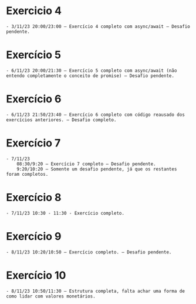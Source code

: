 # Exercicio 4

    - 3/11/23 20:00/23:00 – Exercício 4 completo com async/await — Desafio pendente.
# Exercício 5

    - 6/11/23 20:00/21:30 – Exercício 5 completo com async/await (não entendo completamente o conceito de promise) — Desafio pendente.
# Exercício 6

    - 6/11/23 21:50/23:40 – Exercício 6 completo com código reausado dos exercícios anteriores. — Desafio completo.
# Exercício 7

    - 7/11/23
        08:30/9:20 – Exercício 7 completo — Desafio pendente.
        9:20/10:20 – Somente um desafio pendente, já que os restantes foram completos.

# Exercício 8
    - 7/11/23 10:30 - 11:30 - Exercício completo.

# Exercício 9
    - 8/11/23 10:20/10:50 – Exercício completo. — Desafio pendente.

# Exercício 10
    - 8/11/23 10:50/11:30 – Estrutura completa, falta achar uma forma de como lidar com valores monetários.
